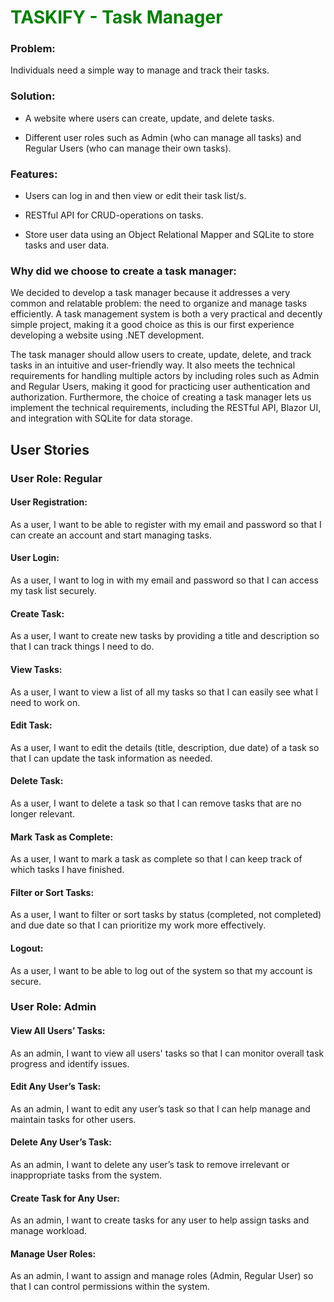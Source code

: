 # <span style="color:green">TASKIFY - Task Manager</span>

### Problem:  

Individuals need a simple way to manage and track their tasks. 

 
### Solution:  

- A website where users can create, update, and delete tasks.  

- Different user roles such as Admin (who can manage all tasks) and Regular Users (who can manage their own tasks). 

 
### Features: 

- Users can log in and then view or edit their task list/s. 

- RESTful API for CRUD-operations on tasks. 

- Store user data using an Object Relational Mapper and SQLite to store tasks and user data. 

 
### Why did we choose to create a task manager: 

We decided to develop a task manager because it addresses a very common and relatable problem: the need to organize and manage tasks efficiently. A task management system is both a very practical and decently simple project, making it a good choice as this is our first experience developing a website using .NET development. 

The task manager should allow users to create, update, delete, and track tasks in an intuitive and user-friendly way. It also meets the technical requirements for handling multiple actors by including roles such as Admin and Regular Users, making it good for practicing user authentication and authorization. Furthermore, the choice of creating a task manager lets us implement the technical requirements, including the RESTful API, Blazor UI, and integration with SQLite for data storage. 



## User Stories

### User Role:  Regular 

#### User Registration: 

As a user, I want to be able to register with my email and password so that I can create an account and start managing tasks.  

#### User Login: 

As a user, I want to log in with my email and password so that I can access my task list securely. 

#### Create Task: 

As a user, I want to create new tasks by providing a title and description so that I can track things I need to do. 

#### View Tasks: 

As a user, I want to view a list of all my tasks so that I can easily see what I need to work on. 

#### Edit Task: 

As a user, I want to edit the details (title, description, due date) of a task so that I can update the task information as needed. 

#### Delete Task: 

As a user, I want to delete a task so that I can remove tasks that are no longer relevant. 

#### Mark Task as Complete: 

As a user, I want to mark a task as complete so that I can keep track of which tasks I have finished. 

#### Filter or Sort Tasks: 

As a user, I want to filter or sort tasks by status (completed, not completed) and due date so that I can prioritize my work more effectively. 

#### Logout: 

As a user, I want to be able to log out of the system so that my account is secure. 

 
### User Role: Admin 

#### View All Users’ Tasks: 

As an admin, I want to view all users' tasks so that I can monitor overall task progress and identify issues. 

#### Edit Any User’s Task: 

As an admin, I want to edit any user’s task so that I can help manage and maintain tasks for other users. 

#### Delete Any User’s Task: 

As an admin, I want to delete any user’s task to remove irrelevant or inappropriate tasks from the system. 

#### Create Task for Any User: 

As an admin, I want to create tasks for any user to help assign tasks and manage workload. 

#### Manage User Roles: 

As an admin, I want to assign and manage roles (Admin, Regular User) so that I can control permissions within the system. 

 
